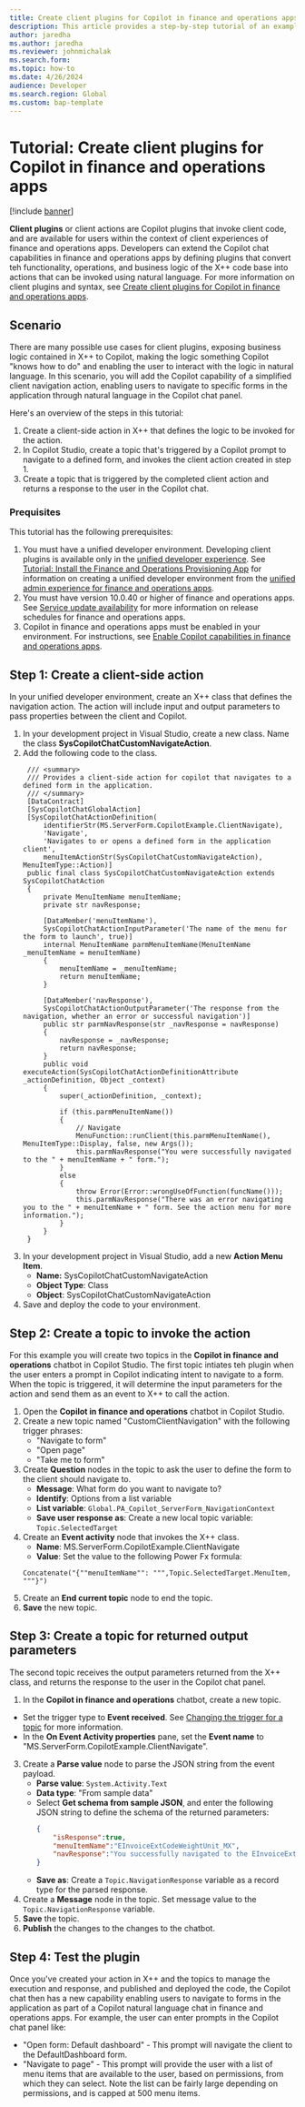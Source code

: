 ```yaml
---
title: Create client plugins for Copilot in finance and operations apps
description: This article provides a step-by-step tutorial of an example creating client plugins to extend the capabilities of Copilot in finance and operations
author: jaredha
ms.author: jaredha
ms.reviewer: johnmichalak
ms.search.form:
ms.topic: how-to
ms.date: 4/26/2024
audience: Developer
ms.search.region: Global
ms.custom: bap-template
---
```


# Tutorial: Create client plugins for Copilot in finance and operations apps

[!include [banner](../includes/banner.md)]

**Client plugins** or client actions are Copilot plugins that invoke client code, and are available for users within the context of client experiences of finance and operations apps. Developers can extend the Copilot chat capabilities in finance and operations apps by defining plugins that convert teh functionality, operations, and business logic of the X++ code base into actions that can be invoked using natural language. For more information on client plugins and syntax, see [Create client plugins for Copilot in finance and operations apps](create-client-plugins.md).

## Scenario
There are many possible use cases for client plugins, exposing business logic contained in X++ to Copilot, making the logic something Copilot "knows how to do" and enabling the user to interact with the logic in natural language. In this scenario, you will add the Copilot capability of a simplified client navigation action, enabling users to navigate to specific forms in the application through natural language in the Copilot chat panel.

Here's an overview of the steps in this tutorial:
1. Create a client-side action in X++ that defines the logic to be invoked for the action.
2. In Copilot Studio, create a topic that's triggered by a Copilot prompt to navigate to a defined form, and invokes the client action created in step 1.
3. Create a topic that is triggered by the completed client action and returns a response to the user in the Copilot chat.

### Prequisites
This tutorial has the following prerequisites:
1. You must have a unified developer environment. Developing client plugins is available only in the [unified developer experience](https://learn.microsoft.com/power-platform/developer/unified-experience/finance-operations-dev-overview). See [Tutorial: Install the Finance and Operations Provisioning App](https://learn.microsoft.com/power-platform/admin/unified-experience/tutorial-install-finance-operations-provisioning-app) for information on creating a unified developer environment from the [unified admin experience for finance and operations apps](https://learn.microsoft.com/power-platform/admin/unified-experience/finance-operations-apps-overview).
2. You must have version 10.0.40 or higher of finance and operations apps. See [Service update availability](../get-started/public-preview-releases.md) for more information on release schedules for finance and operations apps.
3. Copilot in finance and operations apps must be enabled in your environment. For instructions, see [Enable Copilot capabilities in finance and operations apps](enable-copilot.md).

## Step 1: Create a client-side action
In your unified developer environment, create an X++ class that defines the navigation action. The action will include input and output parameters to pass properties between the client and Copilot.

1. In your development project in Visual Studio, create a new class. Name the class **SysCopilotChatCustomNavigateAction**.
2. Add the following code to the class.
   ```x++
    /// <summary>
    /// Provides a client-side action for copilot that navigates to a defined form in the application.
    /// </summary>
    [DataContract]
    [SysCopilotChatGlobalAction]
    [SysCopilotChatActionDefinition(
        identifierStr(MS.ServerForm.CopilotExample.ClientNavigate),
        'Navigate',
        'Navigates to or opens a defined form in the application client',
        menuItemActionStr(SysCopilotChatCustomNavigateAction), MenuItemType::Action)]
    public final class SysCopilotChatCustomNavigateAction extends SysCopilotChatAction
    {
        private MenuItemName menuItemName;
        private str navResponse;
    
        [DataMember('menuItemName'),
        SysCopilotChatActionInputParameter('The name of the menu for the form to launch', true)]
        internal MenuItemName parmMenuItemName(MenuItemName _menuItemName = menuItemName)
        {
            menuItemName = _menuItemName;
            return menuItemName;
        }
    
        [DataMember('navResponse'),
        SysCopilotChatActionOutputParameter('The response from the navigation, whether an error or successful navigation')]
        public str parmNavResponse(str _navResponse = navResponse)
        {
            navResponse = _navResponse;
            return navResponse;
        }
        public void executeAction(SysCopilotChatActionDefinitionAttribute _actionDefinition, Object _context)
        {
            super(_actionDefinition, _context);
    
            if (this.parmMenuItemName())
            {
                // Navigate
                MenuFunction::runClient(this.parmMenuItemName(), MenuItemType::Display, false, new Args());
                this.parmNavResponse("You were successfully navigated to the " + menuItemName + " form.");
            }
            else
            {
                throw Error(Error::wrongUseOfFunction(funcName()));
                this.parmNavResponse("There was an error navigating you to the " + menuItemName + " form. See the action menu for more information.");
            }
        }
    }
   ```
3. In your development project in Visual Studio, add a new **Action Menu Item**.
   - **Name:** SysCopilotChatCustomNavigateAction
   - **Object Type**: Class
   - **Object**: SysCopilotChatCustomNavigateAction
4. Save and deploy the code to your environment.

## Step 2: Create a topic to invoke the action
For this example you will create two topics in the **Copilot in finance and operations** chatbot in  Copilot Studio. The first topic intiates teh plugin when the user enters a prompt in Copilot indicating intent to navigate to a form. When the topic is triggered, it will determine the input parameters for the action and send them as an event to X++ to call the action.

1. Open the **Copilot in finance and operations** chatbot in Copilot Studio.
2. Create a new topic named "CustomClientNavigation" with the following trigger phrases:
   - "Navigate to form"
   - "Open page"
   - "Take me to form"
3. Create **Question** nodes in the topic to ask the user to define the form to the client should navigate to.
   - **Message**: What form do you want to navigate to?
   - **Identify**: Options from a list variable
   - **List variable**: `Global.PA_Copilot_ServerForm_NavigationContext`
   - **Save user response as**: Create a new local topic variable: `Topic.SelectedTarget`
4. Create an **Event activity** node that invokes the X++ class.
    - **Name**: MS.ServerForm.CopilotExample.ClientNavigate
    - **Value**: Set the value to the following Power Fx formula:
    ```powerapps-dot
    Concatenate("{""menuItemName"": """,Topic.SelectedTarget.MenuItem, """}")        
    ```
5. Create an **End current topic** node to end the topic.
6. **Save** the new topic.

## Step 3: Create a topic for returned output parameters
The second topic receives the output parameters returned from the X++ class, and returns the response to the user in the Copilot chat panel.

1. In the **Copilot in finance and operations** chatbot, create a new topic.
  - Set the trigger type to **Event received**. See [Changing the trigger for a topic](https://learn.microsoft.com/microsoft-copilot-studio/authoring-triggers#changing-the-trigger-for-a-topic) for more information.
  - In the **On Event Activity properties** pane, set the **Event name** to "MS.ServerForm.CopilotExample.ClientNavigate".
3. Create a **Parse value** node to parse the JSON string from the event payload.
    - **Parse value**: `System.Activity.Text`
    - **Data type**: "From sample data"
    - Select **Get schema from sample JSON**, and enter the following JSON string to define the schema of the returned parameters:
      ```json
      {
	      "isResponse":true,
	      "menuItemName":"EInvoiceExtCodeWeightUnit_MX",
	      "navResponse":"You successfully navigated to the EInvoiceExtCodeWeightUnit_MX form."
      }
      ```
    - **Save as**: Create a `Topic.NavigationResponse` variable as a record type for the parsed response.
4. Create a **Message** node in the topic. Set message value to the `Topic.NavigationResponse` variable.
5. **Save** the topic.
6. **Publish** the changes to the changes to the chatbot.

## Step 4: Test the plugin
Once you've created your action in X++ and the topics to manage the execution and response, and published and deployed the code, the Copilot chat then has a new capability enabling users to navigate to forms in the application as part of a Copilot natural language chat in finance and operations apps. For example, the user can enter prompts in the Copilot chat panel like:
- "Open form: Default dashboard" - This prompt will navigate the client to the DefaultDashboard form.
- "Navigate to page" - This prompt will provide the user with a list of menu items that are available to the user, based on permissions, from which they can select. Note the list can be fairly large depending on permissions, and is capped at 500 menu items.
